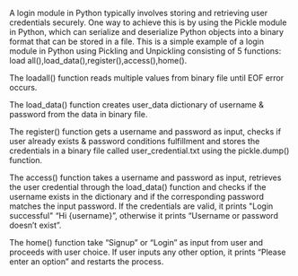 A login module in Python typically involves storing and retrieving user credentials securely. One way to achieve this is by using the Pickle module in Python, which can serialize and deserialize Python objects into a binary format that can be stored in a file.
This is a simple example of a login module in Python using Pickling and Unpickling consisting of 5 functions: load all(),load_data(),register(),access(),home().

The loadall() function reads multiple values from binary file until EOF error occurs.

The load_data() function creates user_data dictionary of username & password from the data in binary file.

The register() function gets a username and password as input, checks if user already exists & password conditions fulfillment and stores the credentials in a binary file called user_credential.txt using the pickle.dump() function.

The access() function takes a username and password as input, retrieves the user credential  through the load_data() function and checks if the username exists in the dictionary and if the corresponding password matches the input password. If the credentials are valid, it prints "Login successful" “Hi {username}”, otherwise it prints “Username or password doesn’t exist”.

The home() function take “Signup” or “Login” as input from user and proceeds with user choice. If user inputs any other option, it prints “Please enter an option” and restarts the process.
